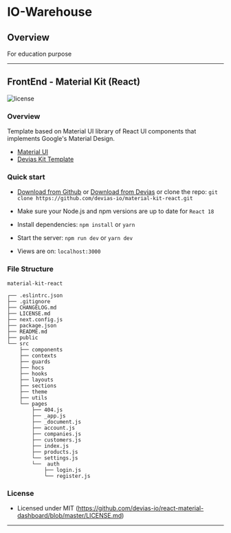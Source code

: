 # IO-Warehouse
## Overview
For education purpose 

--------------------------------------------------
## FrontEnd - Material Kit (React)
![license](https://img.shields.io/badge/license-MIT-blue.svg)

### Overview
Template based on Material UI library of React UI components that implements Google's Material Design.
- [Material UI](https://mui.com/material-ui/getting-started/overview/)
- [Devias Kit Template](https://mui.com/store/items/devias-kit/)

### Quick start

- [Download from Github](https://github.com/devias-io/material-kit-react/archive/master.zip)
  or [Download from Devias](https://devias.io/products/material-kit-react) or clone the
  repo: `git clone https://github.com/devias-io/material-kit-react.git`

- Make sure your Node.js and npm versions are up to date for `React 18`

- Install dependencies: `npm install` or `yarn`

- Start the server: `npm run dev` or `yarn dev`

- Views are on: `localhost:3000`

### File Structure


```
material-kit-react

┌── .eslintrc.json
├── .gitignore
├── CHANGELOG.md
├── LICENSE.md
├── next.config.js
├── package.json
├── README.md
├── public
└── src
	├── components
	├── contexts
	├── guards
	├── hocs
	├── hooks
	├── layouts
	├── sections
	├── theme
	├── utils
	└── pages
		├── 404.js
		├── _app.js
		├── _document.js
		├── account.js
		├── companies.js
		├── customers.js
		├── index.js
		├── products.js
		└── settings.js
		└──  auth
			├── login.js
			└── register.js
```


### License

- Licensed under MIT (https://github.com/devias-io/react-material-dashboard/blob/master/LICENSE.md)

--------------------------------------------------

